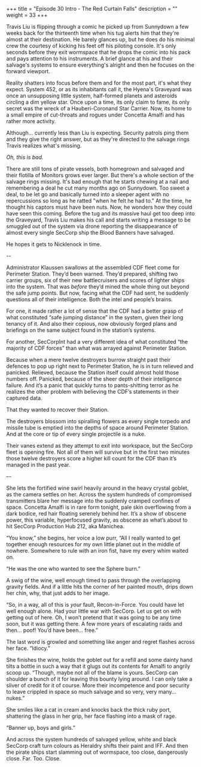 +++
title = "Episode 30 Intro - The Red Curtain Falls"
description = ""
weight = 33
+++

Travis Liu is flipping through a comic he picked up from Sunnydown a few weeks back for the thirteenth time when his tug alerts him that they're almost at their destination. He barely glances up, but he does do his minimal crew the courtesy of kicking his feet off his piloting console. It's only seconds before they exit wormspace that he drops the comic into his pack and pays attention to his instruments. A brief glance at his and their salvage's systems to ensure everything's alright and then he focuses on the forward viewport.

Reality shatters into focus before them and for the most part, it's what they expect. System 452, or as its inhabitants call it, the Hyena's Graveyard was once an unsupposing little system, half-formed planets and asteroids circling a dim yellow star. Once upon a time, its only claim to fame, its only secret was the wreck of a Hauberi-Coronand Star Carrier. Now, its home to a small empire of cut-throats and rogues under Concetta Amalfi and has rather more activity.

Although... currently less than Liu is expecting. Security patrols ping them and they give the right answer, but as they're directed to the salvage rings Travis realizes what's missing.

*Oh, this is bad.*

There are still tons of pirate vessels, both homegrown and salvaged and their flotilla of Monitors grows ever larger. But there's a whole section of the salvage rings missing. It's bad enough that he starts chewing at a nail and remembering a deal he cut many months ago on Sunnydown. Too sweet a deal, to be let go and basically turned into a sleeper agent with no repercussions so long as he ratted "when he felt he had to." At the time, he thought his captors must have been nuts. Now, he wonders how they could have seen this coming. Before the tug and its massive haul get too deep into the Graveyard, Travis Liu makes his call and starts writing a message to be smuggled out of the system via drone reporting the disappearance of almost every single SecCorp ship the Blood Banners have salvaged.

He hopes it gets to Nicklenock in time.

--

Administrator Klaussen swallows at the assembled CDF fleet come for Perimeter Station. They’d been warned. They’d prepared, shifting two carrier groups, six of their new battlecruisers and scores of lighter ships into the system. That was *before* they’d mined the whole thing out beyond the safe jump points. But now, facing what the CDF had sent, he suddenly questions all of their intelligence. Both the intel and people’s brains. 

For one, it made rather a lot of sense that the CDF had a better grasp of what constituted “safe jumping distance” in the system, given their long tenancy of it. And also their copious, now obviously forged plans and briefings on the same subject found in the station’s systems.  

For another, SecCorpInt had a very different idea of what constituted “the majority of CDF forces” than what was arrayed against Perimeter Station. 

Because when a mere twelve destroyers burrow straight past their defences to pop up right next to Perimeter Station, he is in turn relieved and panicked. Relieved, because the Station itself could almost hold those numbers off. Panicked, because of the sheer depth of their intelligence failure. And it’s a panic that quickly turns to pants-shitting terror as he realizes the other problem with believing the CDF’s statements in their captured data.

That they wanted to recover their Station.

The destroyers blossom into spiralling flowers as every single torpedo and missile tube is emptied into the depths of space around Perimeter Station. And at the core or tip of every single projectile is a nuke. 

Their vanes extend as they attempt to exit into workspace, but the SecCorp fleet is opening fire. Not all of them will survive but in the first two minutes those twelve destroyers score a higher kill count for the CDF than it’s managed in the past year.

–-

She lets the fortified wine swirl heavily around in the heavy crystal goblet, as the camera settles on her. Across the system hundreds of compromised transmitters blare her message into the suddenly cramped confines of space.  Concetta Amalfi is in rare form tonight, pale skin overflowing from a dark bodice, red hair floating serenely behind her. It’s a show of obscene power, this variable, hyperfocused gravity, as obscene as what’s about to hit SecCorp Production Hub 212, aka Manichea.

“You know,” she begins, her voice a low purr, “All I really wanted to get together enough resources for my own little planet out in the middle of nowhere. Somewhere to rule with an iron fist, have my every whim waited on.

“He was the one who wanted to see the Sphere burn.”

A swig of the wine, well enough timed to pass through the overlapping gravity fields. And if a little hits the corner of her painted mouth, drips down her chin, why, that just adds to her image. 

“So, in a way, all of this is *your* fault, Recon-in-Force. You could have let well enough alone. Had your little war with SecCorp. Let *us* get on with getting out of here. Oh, I won’t pretend that it was going to be any time soon, but it was getting there. A few more years of escalating raids and then… poof! You’d have been… free.”

The last word is growled and something like anger and regret flashes across her face. “Idiocy.”

She finishes the wine, holds the goblet out for a refill and some dainty hand tilts a bottle in such a way that it glugs out its contents for Amalfi to angrily scoop up. “Though, maybe not all of the blame is yours. SecCorp can shoulder a bunch of it for leaving this bounty lying around. I can only take a sliver of credit for it of course. More their incompetence and poor security to leave crippled in space so much salvage and so very, very many… nukes.”

She smiles like a cat in cream and knocks back the thick ruby port, shattering the glass in her grip, her face flashing into a mask of rage.

“Banner up, boys and girls.”

And across the system hundreds of salvaged yellow, white and black SecCorp craft turn colours as Heraldry shifts their paint and IFF. And then the pirate ships start slamming out of wormspace, too close, dangerously close. Far. Too. Close.  


